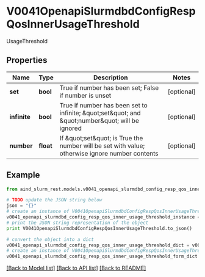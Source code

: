 # V0041OpenapiSlurmdbdConfigRespQosInnerUsageThreshold

UsageThreshold

## Properties

Name | Type | Description | Notes
------------ | ------------- | ------------- | -------------
**set** | **bool** | True if number has been set; False if number is unset | [optional] 
**infinite** | **bool** | True if number has been set to infinite; \&quot;set\&quot; and \&quot;number\&quot; will be ignored | [optional] 
**number** | **float** | If \&quot;set\&quot; is True the number will be set with value; otherwise ignore number contents | [optional] 

## Example

```python
from aind_slurm_rest.models.v0041_openapi_slurmdbd_config_resp_qos_inner_usage_threshold import V0041OpenapiSlurmdbdConfigRespQosInnerUsageThreshold

# TODO update the JSON string below
json = "{}"
# create an instance of V0041OpenapiSlurmdbdConfigRespQosInnerUsageThreshold from a JSON string
v0041_openapi_slurmdbd_config_resp_qos_inner_usage_threshold_instance = V0041OpenapiSlurmdbdConfigRespQosInnerUsageThreshold.from_json(json)
# print the JSON string representation of the object
print V0041OpenapiSlurmdbdConfigRespQosInnerUsageThreshold.to_json()

# convert the object into a dict
v0041_openapi_slurmdbd_config_resp_qos_inner_usage_threshold_dict = v0041_openapi_slurmdbd_config_resp_qos_inner_usage_threshold_instance.to_dict()
# create an instance of V0041OpenapiSlurmdbdConfigRespQosInnerUsageThreshold from a dict
v0041_openapi_slurmdbd_config_resp_qos_inner_usage_threshold_form_dict = v0041_openapi_slurmdbd_config_resp_qos_inner_usage_threshold.from_dict(v0041_openapi_slurmdbd_config_resp_qos_inner_usage_threshold_dict)
```
[[Back to Model list]](../README.md#documentation-for-models) [[Back to API list]](../README.md#documentation-for-api-endpoints) [[Back to README]](../README.md)


